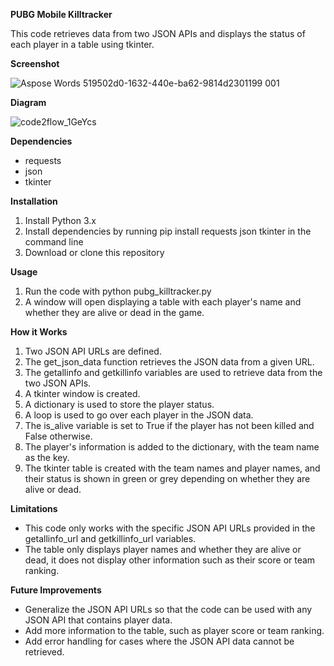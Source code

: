 ﻿**PUBG Mobile Killtracker**

This code retrieves data from two JSON APIs and displays the status of each player in a table using tkinter.

**Screenshot**

![Aspose Words 519502d0-1632-440e-ba62-9814d2301199 001](https://user-images.githubusercontent.com/37781149/233168623-4ba5cc2f-8cbf-453b-ae53-d20be83c01d8.png)

**Diagram**

![code2flow_1GeYcs](https://github.com/NotJeket/PUBGmobile-Tkinter-KillTower/assets/37781149/9949939e-e278-4e2e-b152-01cdc38392a8)


**Dependencies**

- requests
- json
- tkinter

**Installation**

1. Install Python 3.x
1. Install dependencies by running pip install requests json tkinter in the command line
1. Download or clone this repository

**Usage**

1. Run the code with python pubg\_killtracker.py
1. A window will open displaying a table with each player's name and whether they are alive or dead in the game.

**How it Works**

1. Two JSON API URLs are defined.
1. The get\_json\_data function retrieves the JSON data from a given URL.
1. The getallinfo and getkillinfo variables are used to retrieve data from the two JSON APIs.
1. A tkinter window is created.
1. A dictionary is used to store the player status.
1. A loop is used to go over each player in the JSON data.
1. The is\_alive variable is set to True if the player has not been killed and False otherwise.
1. The player's information is added to the dictionary, with the team name as the key.
1. The tkinter table is created with the team names and player names, and their status is shown in green or grey depending on whether they are alive or dead.

**Limitations**

- This code only works with the specific JSON API URLs provided in the getallinfo\_url and getkillinfo\_url variables.
- The table only displays player names and whether they are alive or dead, it does not display other information such as their score or team ranking.

**Future Improvements**

- Generalize the JSON API URLs so that the code can be used with any JSON API that contains player data.
- Add more information to the table, such as player score or team ranking.
- Add error handling for cases where the JSON API data cannot be retrieved.

